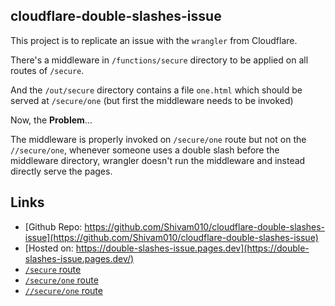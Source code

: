 ## cloudflare-double-slashes-issue

This project is to replicate an issue with the `wrangler` from Cloudflare.

There's a middleware in `/functions/secure` directory to be applied on all routes of `/secure`.

And the `/out/secure` directory contains a file `one.html` which should be served at `/secure/one` (but first the middleware needs to be invoked)

Now, the **Problem**...

The middleware is properly invoked on `/secure/one` route but not on the `//secure/one`, whenever someone uses a double slash before the middleware directory, wrangler doesn't run the middleware and instead directly serve the pages.

## Links

- [Github Repo: https://github.com/Shivam010/cloudflare-double-slashes-issue](https://github.com/Shivam010/cloudflare-double-slashes-issue)
- [Hosted on: https://double-slashes-issue.pages.dev](https://double-slashes-issue.pages.dev/)
- [`/secure` route](https://double-slashes-issue.pages.dev/secure)
- [`/secure/one` route](https://double-slashes-issue.pages.dev/secure/one)
- [`//secure/one` route](https://double-slashes-issue.pages.dev//secure/one)
